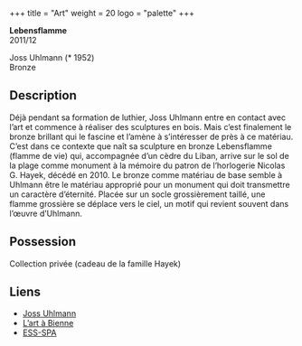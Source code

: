 +++
title = "Art"
weight = 20
logo = "palette"
+++

**Lebensflamme**  
2011/12

Joss Uhlmann (* 1952)  
Bronze

## Description

Déjà pendant sa formation de luthier, Joss Uhlmann entre en contact avec l’art et commence à réaliser des sculptures en bois. Mais c’est finalement le bronze brillant qui le fascine et l’amène à s’intéresser de près à ce matériau. C’est dans ce contexte que naît sa sculpture en bronze Lebensflamme (flamme de vie) qui, accompagnée d’un cèdre du Liban, arrive sur le sol de la plage comme monument à la mémoire du patron de l’horlogerie Nicolas G. Hayek, décédé en 2010. Le bronze comme matériau de base semble à Uhlmann être le matériau approprié pour un monument qui doit transmettre un caractère d’éternité. Placée sur un socle grossièrement taillé, une flamme grossière se déplace vers le ciel, un motif qui revient souvent dans l’œuvre d’Uhlmann. 

## Possession

Collection privée (cadeau de la famille Hayek)

## Liens

- [Joss Uhlmann](https://sokultur.ch/html/kulturschaffende/detail.html?q=&qs=1&qs2=1&artist_id=1226)
- [L’art à Bienne](https://art-a-bienne.ch/fr/)
- [ESS-SPA](https://ess-spa.ch/fr/news/framing-sculptures)
